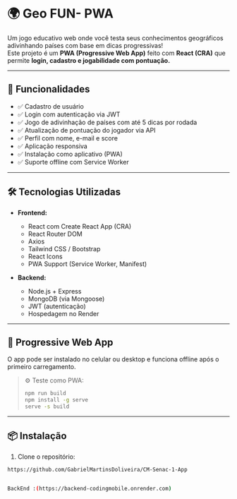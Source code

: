 # 🌍 Geo FUN- PWA

Um jogo educativo web onde você testa seus conhecimentos geográficos adivinhando países com base em dicas progressivas!  
Este projeto é um **PWA (Progressive Web App)** feito com **React (CRA)** que permite **login, cadastro e jogabilidade com pontuação.**

---

## 🚀 Funcionalidades

- ✅ Cadastro de usuário
- ✅ Login com autenticação via JWT
- ✅ Jogo de adivinhação de países com até 5 dicas por rodada
- ✅ Atualização de pontuação do jogador via API
- ✅ Perfil com nome, e-mail e score
- ✅ Aplicação responsiva
- ✅ Instalação como aplicativo (PWA)
- ✅ Suporte offline com Service Worker

---

## 🛠 Tecnologias Utilizadas

- **Frontend:**
  - React com Create React App (CRA)
  - React Router DOM
  - Axios
  - Tailwind CSS / Bootstrap
  - React Icons
  - PWA Support (Service Worker, Manifest)

- **Backend:**
  - Node.js + Express
  - MongoDB (via Mongoose)
  - JWT (autenticação)
  - Hospedagem no Render

---

## 📱 Progressive Web App

O app pode ser instalado no celular ou desktop e funciona offline após o primeiro carregamento.

> ⚙️ Teste como PWA:
> 
> ```bash
> npm run build
> npm install -g serve
> serve -s build
> ```

---

## 📦 Instalação

1. Clone o repositório:

```bash
https://github.com/GabrielMartinsDoliveira/CM-Senac-1-App


BackEnd :(https://backend-codingmobile.onrender.com)
